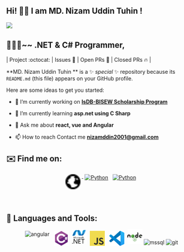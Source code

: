


## Hi! 👋🏻 I am MD. Nizam Uddin Tuhin ! 
![](https://visitor-badge.laobi.icu/badge?page_id=CharalambosIoannou.CharalambosIoannou)

## 🙋🏻‍♂️~~ .NET & C# Programmer,


|      Project :octocat:   |     Issues :bug:   | Open PRs :bell:  | Closed PRs :fire:  | 


**MD. Nizam Uddin Tuhin ** is a ✨ _special_ ✨ repository because its `README.md` (this file) appears on your GitHub profile.

Here are some ideas to get you started:
   
- 🔭 I’m currently working on  <a href="https://www.isdb-bisew.org">**IsDB-BISEW Scholarship Program**</a>


- 🌱 I’m currently learning **asp.net using C Sharp** 


- 💬 Ask me about **react, vue and Angular**


- 📫 How to reach Contact me **nizamddin2001@gmail.com**




## ✉️ Find me on:


<p align="center">
 <a href="https://charalambosioannou.github.io/" target="_blank" rel="noopener noreferrer"> <img src="https://raw.githubusercontent.com/iconic/open-iconic/master/svg/globe.svg" alt="Python" height="40" style="vertical-align:top; margin:4px"> </a>
 <a href="https://linkedin.com/in/charalambosioannou" target="_blank" rel="noopener noreferrer"> <img src="https://cdn.jsdelivr.net/npm/simple-icons@v3/icons/linkedin.svg" alt="Python" height="40" style="vertical-align:top; margin:4px"></a>
 <a href="mailto:cioannou1997@gmail.com"> <img src="https://cdn.jsdelivr.net/npm/simple-icons@v3/icons/gmail.svg" alt="Python" height="40" style="vertical-align:top; margin:4px"></a>
</p>

<br />

## 🧰 Languages and Tools:
<p align="center">
 <img src="https://angular.io/assets/images/logos/angular/angular.svg" alt="angular" style="vertical-align:top; margin:4px" height="40"/>
 <img src="https://raw.githubusercontent.com/devicons/devicon/master/icons/csharp/csharp-original.svg" alt="csharp" style="vertical-align:top; margin:4px" height="40"/>
 <img src="https://raw.githubusercontent.com/devicons/devicon/master/icons/dot-net/dot-net-original-wordmark.svg" alt="dotnet" width="40" height="40"/>
<img src="https://raw.githubusercontent.com/github/explore/80688e429a7d4ef2fca1e82350fe8e3517d3494d/topics/javascript/javascript.png" alt="Javascript" height="40" style="vertical-align:top; margin:4px">
<img src="https://raw.githubusercontent.com/github/explore/80688e429a7d4ef2fca1e82350fe8e3517d3494d/topics/visual-studio-code/visual-studio-code.png" alt="VS Code" height="40" style="vertical-align:top; margin:4px">
 <img src="https://raw.githubusercontent.com/devicons/devicon/master/icons/nodejs/nodejs-original-wordmark.svg" alt="nodejs" width="40" height="40"/>
 <img src="https://www.svgrepo.com/show/303229/microsoft-sql-server-logo.svg" alt="mssql" width="40" height="40"/> 
  <img src="https://www.vectorlogo.zone/logos/git-scm/git-scm-icon.svg" alt="git" width="40" height="40"/>
</p>















